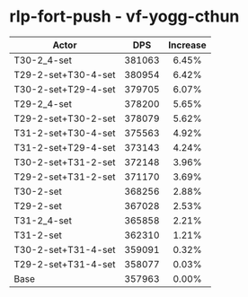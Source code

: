 # rlp-fort-push - vf-yogg-cthun
| Actor | DPS | Increase |
|---|:---:|:---:|
|T30-2_4-set|381063|6.45%|
|T29-2-set+T30-4-set|380954|6.42%|
|T30-2-set+T29-4-set|379705|6.07%|
|T29-2_4-set|378200|5.65%|
|T29-2-set+T30-2-set|378079|5.62%|
|T31-2-set+T30-4-set|375563|4.92%|
|T31-2-set+T29-4-set|373143|4.24%|
|T30-2-set+T31-2-set|372148|3.96%|
|T29-2-set+T31-2-set|371170|3.69%|
|T30-2-set|368256|2.88%|
|T29-2-set|367028|2.53%|
|T31-2_4-set|365858|2.21%|
|T31-2-set|362310|1.21%|
|T30-2-set+T31-4-set|359091|0.32%|
|T29-2-set+T31-4-set|358077|0.03%|
|Base|357963|0.00%|
